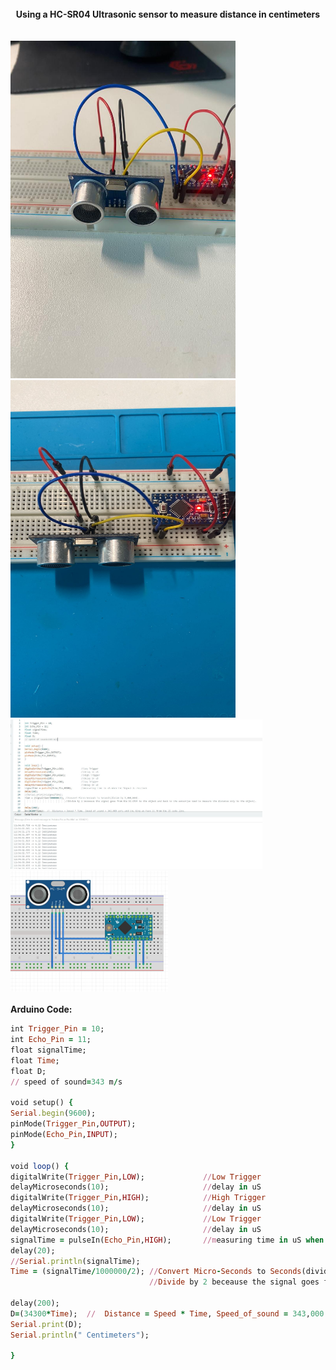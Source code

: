 
<br>
<center><b>Using a HC-SR04 Ultrasonic sensor to measure distance in centimeters</b></center>

<br/>
<br>
<img src="https://github.com/S0undWav3s/ARDUINO_HC_SR04_Distance_Measuring/blob/main/Media/PIC_01.jpg" width=360 HEIGHT=540> 
<img src="https://github.com/S0undWav3s/ARDUINO_HC_SR04_Distance_Measuring/blob/main/Media/PIC_02.jpg" width=360 HEIGHT=540>
<img src="https://github.com/S0undWav3s/ARDUINO_HC_SR04_Distance_Measuring/blob/main/Media/PIC_03.JPG" width=80%>
<img src="https://github.com/S0undWav3s/ARDUINO_HC_SR04_Distance_Measuring/blob/main/Media/PIC_04.JPG" width=50%>
<br/>



<br>
<b>Arduino Code:</b>
<br/>

```ruby
int Trigger_Pin = 10;
int Echo_Pin = 11;
float signalTime;
float Time;
float D;
// speed of sound=343 m/s

void setup() {
Serial.begin(9600);
pinMode(Trigger_Pin,OUTPUT);
pinMode(Echo_Pin,INPUT);  
}

void loop() {
digitalWrite(Trigger_Pin,LOW);             //Low Trigger
delayMicroseconds(10);                     //delay in uS
digitalWrite(Trigger_Pin,HIGH);            //High Trigger
delayMicroseconds(10);                     //delay in uS
digitalWrite(Trigger_Pin,LOW);             //Low Trigger
delayMicroseconds(10);                     //delay in uS
signalTime = pulseIn(Echo_Pin,HIGH);       //measuring time in uS when the Signal is received
delay(20);
//Serial.println(signalTime);
Time = (signalTime/1000000/2); //Convert Micro-Seconds to Seconds(divide by 1,000,000).
                               //Divide by 2 beceause the signal goes from the HC-SR04 to the object and back to the sensor(we need to measure the distance only to the object).

delay(200);
D=(34300*Time);  //  Distance = Speed * Time, Speed_of_sound = 343,000 cm/s and the time we have it from the 25 code line.
Serial.print(D);
Serial.println(" Centimeters");

}


```
